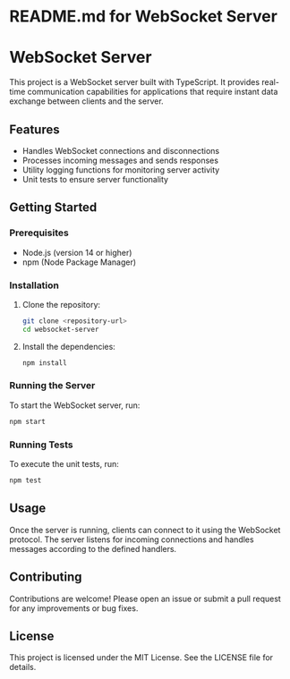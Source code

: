 # README.md for WebSocket Server

# WebSocket Server

This project is a WebSocket server built with TypeScript. It provides real-time communication capabilities for applications that require instant data exchange between clients and the server.

## Features

- Handles WebSocket connections and disconnections
- Processes incoming messages and sends responses
- Utility logging functions for monitoring server activity
- Unit tests to ensure server functionality

## Getting Started

### Prerequisites

- Node.js (version 14 or higher)
- npm (Node Package Manager)

### Installation

1. Clone the repository:

   ```bash
   git clone <repository-url>
   cd websocket-server
   ```

2. Install the dependencies:

   ```bash
   npm install
   ```

### Running the Server

To start the WebSocket server, run:

```bash
npm start
```

### Running Tests

To execute the unit tests, run:

```bash
npm test
```

## Usage

Once the server is running, clients can connect to it using the WebSocket protocol. The server listens for incoming connections and handles messages according to the defined handlers.

## Contributing

Contributions are welcome! Please open an issue or submit a pull request for any improvements or bug fixes.

## License

This project is licensed under the MIT License. See the LICENSE file for details.